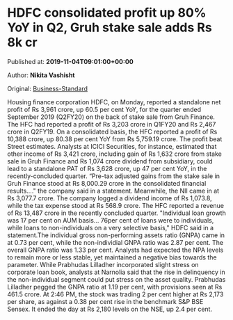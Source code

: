
# HDFC consolidated profit up 80% YoY in Q2, Gruh stake sale adds Rs 8k cr

Published at: **2019-11-04T09:01:00+00:00**

Author: **Nikita Vashisht**

Original: [Business-Standard](https://www.business-standard.com/article/markets/hdfc-logs-80-yoy-jump-in-consolidated-profit-for-sept-quarter-119110400695_1.html)

Housing finance corporation HDFC, on Monday, reported a standalone net profit of Rs 3,961 crore, up 60.5 per cent YoY, for the quarter ended September 2019 (Q2FY20) on the back of stake sale from Gruh Finance. The HFC had reported a profit of Rs 3,203 crore in Q1FY20 and Rs 2,467 crore in Q2FY19.
On a consolidated basis, the HFC reported a profit of Rs 10,388 crore, up 80.38 per cent YoY from Rs 5,759.19 crore.
The profit beat Street estimates. Analysts at ICICI Securities, for instance, estimated that other income of Rs 3,421 crore, including gain of Rs 1,632 crore from stake sale in Gruh Finance and Rs 1,074 crore dividend from subsidiary, could lead to a standalone PAT of Rs 3,628 crore, up 47 per cent YoY, in the recently-concluded quarter.
“Pre-tax adjusted gains from the stake sale in Gruh Finance stood at Rs 8,000.29 crore in the consolidated financial results…." the company said in a statement. Meanwhile, the NII came in at Rs 3,077.7 crore. The company logged a dividend income of Rs 1,073.8, while the tax expense stood at Rs 568.9 crore. The HFC reported a revenue of Rs 13,487 crore in the recently concluded quarter.
"Individual loan growth was 17 per cent on AUM basis... 76per cent of loans were to individuals, while loans to non-individuals on a very selective basis," HDFC said in a statement.The individual gross non-performing assets ratio (GNPA) came in at 0.73 per cent, while the non-individial GNPA ratio was 2.87 per cent. The overall GNPA ratio was 1.33 per cent.
Analysts had expected the NPA levels to remain more or less stable, yet maintained a negative bias towards the parameter. While Prabhudas Lilladher incorporated slight stress on corporate loan book, analysts at Narnolia said that the rise in delinquency in the non-individual segment could put stress on the asset quality. Prabhudas Lilladher pegged the GNPA ratio at 1.19 per cent, with provisions seen at Rs 461.5 crore.
At 2:46 PM, the stock was trading 2 per cent higher at Rs 2,173 per share, as against a 0.38 per cent rise in the benchmark S&P BSE Sensex. It ended the day at Rs 2,180 levels on the NSE, up 2.4 per cent.
